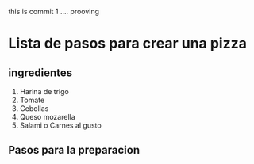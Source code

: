this is commit 1 .... prooving


# Lista de pasos para crear una pizza

## ingredientes

1. Harina de trigo
2. Tomate
3. Cebollas
4. Queso mozarella
5. Salami o Carnes al gusto

## Pasos para la preparacion 


